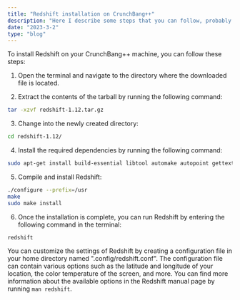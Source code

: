 ```yaml
---
title: "Redshift installation on CrunchBang++"
description: "Here I describe some steps that you can follow, probably you need to customize this for your purpose."
date: "2023-3-2"
type: "blog"
---
```


To install Redshift on your CrunchBang++ machine, you can follow these steps:

1. Open the terminal and navigate to the directory where the downloaded file is located.

2. Extract the contents of the tarball by running the following command:

```bash
tar -xzvf redshift-1.12.tar.gz
```

3. Change into the newly created directory:

```bash
cd redshift-1.12/
```

4. Install the required dependencies by running the following command:

```bash
sudo apt-get install build-essential libtool automake autopoint gettext intltool libgps-dev
```

5. Compile and install Redshift:
```bash
./configure --prefix=/usr
make
sudo make install
```

6. Once the installation is complete, you can run Redshift by entering the following command in the terminal:
```bash
redshift
```
You can customize the settings of Redshift by creating a configuration file in your home directory named ".config/redshift.conf". The configuration file can contain various options such as the latitude and longitude of your location, the color temperature of the screen, and more. You can find more information about the available options in the Redshift manual page by running `man redshift`.